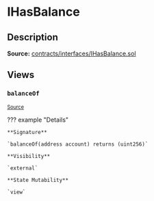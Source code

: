 # IHasBalance

## Description

**Source:** [contracts/interfaces/IHasBalance.sol](https://github.com/Synthetixio/synthetix/tree/v2.31.1-beta/contracts/interfaces/IHasBalance.sol)

## Views

### `balanceOf`

<sub>[Source](https://github.com/Synthetixio/synthetix/tree/v2.31.1-beta/contracts/interfaces/IHasBalance.sol#L7)</sub>

??? example "Details"

    **Signature**

    `balanceOf(address account) returns (uint256)`

    **Visibility**

    `external`

    **State Mutability**

    `view`
